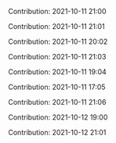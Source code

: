 Contribution: 2021-10-11 21:00

Contribution: 2021-10-11 21:01

Contribution: 2021-10-11 20:02

Contribution: 2021-10-11 21:03

Contribution: 2021-10-11 19:04

Contribution: 2021-10-11 17:05

Contribution: 2021-10-11 21:06

Contribution: 2021-10-12 19:00

Contribution: 2021-10-12 21:01

